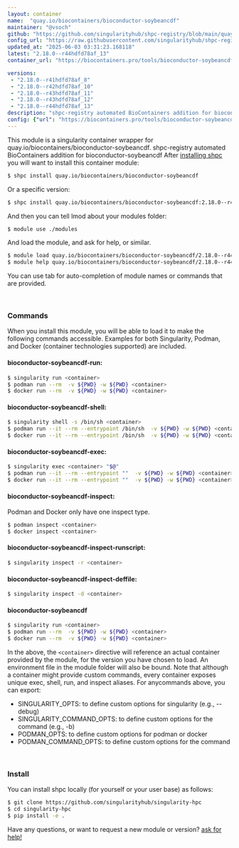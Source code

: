 ```yaml
---
layout: container
name:  "quay.io/biocontainers/bioconductor-soybeancdf"
maintainer: "@vsoch"
github: "https://github.com/singularityhub/shpc-registry/blob/main/quay.io/biocontainers/bioconductor-soybeancdf/container.yaml"
config_url: "https://raw.githubusercontent.com/singularityhub/shpc-registry/main/quay.io/biocontainers/bioconductor-soybeancdf/container.yaml"
updated_at: "2025-06-03 03:31:23.168118"
latest: "2.18.0--r44hdfd78af_13"
container_url: "https://biocontainers.pro/tools/bioconductor-soybeancdf"

versions:
 - "2.18.0--r41hdfd78af_8"
 - "2.18.0--r42hdfd78af_10"
 - "2.18.0--r43hdfd78af_11"
 - "2.18.0--r43hdfd78af_12"
 - "2.18.0--r44hdfd78af_13"
description: "shpc-registry automated BioContainers addition for bioconductor-soybeancdf"
config: {"url": "https://biocontainers.pro/tools/bioconductor-soybeancdf", "maintainer": "@vsoch", "description": "shpc-registry automated BioContainers addition for bioconductor-soybeancdf", "latest": {"2.18.0--r44hdfd78af_13": "sha256:9fea6f2897622c303872b496a6377a5ee846dd19cc259f4fd835af33355844e2"}, "tags": {"2.18.0--r41hdfd78af_8": "sha256:4180bce2b2c7475bfd8de2911569086df966f72e62d4225c07f6cc63de3a7417", "2.18.0--r42hdfd78af_10": "sha256:f92f0120a63cfe36441277df73af063c7dcc0d383693067a836bb58f7acd4e97", "2.18.0--r43hdfd78af_11": "sha256:971bf7f0fb7c024dcc19119616fc113f80cb438d270809f53cdc8399bb2c8628", "2.18.0--r43hdfd78af_12": "sha256:b0e2e52d06b7f9b9f8fe231891df2c5516e6174c4697be644c4ed0b36b5e3883", "2.18.0--r44hdfd78af_13": "sha256:9fea6f2897622c303872b496a6377a5ee846dd19cc259f4fd835af33355844e2"}, "docker": "quay.io/biocontainers/bioconductor-soybeancdf"}
---
```


This module is a singularity container wrapper for quay.io/biocontainers/bioconductor-soybeancdf.
shpc-registry automated BioContainers addition for bioconductor-soybeancdf
After [installing shpc](#install) you will want to install this container module:


```bash
$ shpc install quay.io/biocontainers/bioconductor-soybeancdf
```

Or a specific version:

```bash
$ shpc install quay.io/biocontainers/bioconductor-soybeancdf:2.18.0--r44hdfd78af_13
```

And then you can tell lmod about your modules folder:

```bash
$ module use ./modules
```

And load the module, and ask for help, or similar.

```bash
$ module load quay.io/biocontainers/bioconductor-soybeancdf/2.18.0--r44hdfd78af_13
$ module help quay.io/biocontainers/bioconductor-soybeancdf/2.18.0--r44hdfd78af_13
```

You can use tab for auto-completion of module names or commands that are provided.

<br>

### Commands

When you install this module, you will be able to load it to make the following commands accessible.
Examples for both Singularity, Podman, and Docker (container technologies supported) are included.

#### bioconductor-soybeancdf-run:

```bash
$ singularity run <container>
$ podman run --rm  -v ${PWD} -w ${PWD} <container>
$ docker run --rm  -v ${PWD} -w ${PWD} <container>
```

#### bioconductor-soybeancdf-shell:

```bash
$ singularity shell -s /bin/sh <container>
$ podman run --it --rm --entrypoint /bin/sh  -v ${PWD} -w ${PWD} <container>
$ docker run --it --rm --entrypoint /bin/sh  -v ${PWD} -w ${PWD} <container>
```

#### bioconductor-soybeancdf-exec:

```bash
$ singularity exec <container> "$@"
$ podman run --it --rm --entrypoint ""  -v ${PWD} -w ${PWD} <container> "$@"
$ docker run --it --rm --entrypoint ""  -v ${PWD} -w ${PWD} <container> "$@"
```

#### bioconductor-soybeancdf-inspect:

Podman and Docker only have one inspect type.

```bash
$ podman inspect <container>
$ docker inspect <container>
```

#### bioconductor-soybeancdf-inspect-runscript:

```bash
$ singularity inspect -r <container>
```

#### bioconductor-soybeancdf-inspect-deffile:

```bash
$ singularity inspect -d <container>
```



#### bioconductor-soybeancdf

```bash
$ singularity run <container>
$ podman run --rm  -v ${PWD} -w ${PWD} <container>
$ docker run --rm  -v ${PWD} -w ${PWD} <container>
```


In the above, the `<container>` directive will reference an actual container provided
by the module, for the version you have chosen to load. An environment file in the
module folder will also be bound. Note that although a container
might provide custom commands, every container exposes unique exec, shell, run, and
inspect aliases. For anycommands above, you can export:

 - SINGULARITY_OPTS: to define custom options for singularity (e.g., --debug)
 - SINGULARITY_COMMAND_OPTS: to define custom options for the command (e.g., -b)
 - PODMAN_OPTS: to define custom options for podman or docker
 - PODMAN_COMMAND_OPTS: to define custom options for the command

<br>

### Install

You can install shpc locally (for yourself or your user base) as follows:

```bash
$ git clone https://github.com/singularityhub/singularity-hpc
$ cd singularity-hpc
$ pip install -e .
```

Have any questions, or want to request a new module or version? [ask for help!](https://github.com/singularityhub/singularity-hpc/issues)
